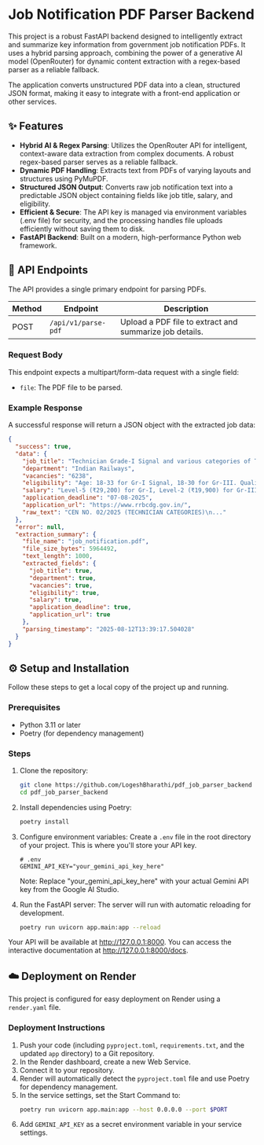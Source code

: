 # Job Notification PDF Parser Backend

This project is a robust FastAPI backend designed to intelligently extract and summarize key information from government job notification PDFs. It uses a hybrid parsing approach, combining the power of a generative AI model (OpenRouter) for dynamic content extraction with a regex-based parser as a reliable fallback.

The application converts unstructured PDF data into a clean, structured JSON format, making it easy to integrate with a front-end application or other services.

## ✨ Features

- **Hybrid AI & Regex Parsing**: Utilizes the OpenRouter API for intelligent, context-aware data extraction from complex documents. A robust regex-based parser serves as a reliable fallback.
- **Dynamic PDF Handling**: Extracts text from PDFs of varying layouts and structures using PyMuPDF.
- **Structured JSON Output**: Converts raw job notification text into a predictable JSON object containing fields like job title, salary, and eligibility.
- **Efficient & Secure**: The API key is managed via environment variables (.env file) for security, and the processing handles file uploads efficiently without saving them to disk.
- **FastAPI Backend**: Built on a modern, high-performance Python web framework.

## 🚀 API Endpoints

The API provides a single primary endpoint for parsing PDFs.

| Method | Endpoint            | Description                                             |
| ------ | ------------------- | ------------------------------------------------------- |
| POST   | `/api/v1/parse-pdf` | Upload a PDF file to extract and summarize job details. |

### Request Body

This endpoint expects a multipart/form-data request with a single field:

- `file`: The PDF file to be parsed.

### Example Response

A successful response will return a JSON object with the extracted job data:

```json
{
  "success": true,
  "data": {
    "job_title": "Technician Grade-I Signal and various categories of Technician Grade-III",
    "department": "Indian Railways",
    "vacancies": "6238",
    "eligibility": "Age: 18-33 for Gr-I Signal, 18-30 for Gr-III. Qualifications vary by trade.",
    "salary": "Level-5 (₹29,200) for Gr-I, Level-2 (₹19,900) for Gr-III",
    "application_deadline": "07-08-2025",
    "application_url": "https://www.rrbcdg.gov.in/",
    "raw_text": "CEN NO. 02/2025 (TECHNICIAN CATEGORIES)\n..."
  },
  "error": null,
  "extraction_summary": {
    "file_name": "job_notification.pdf",
    "file_size_bytes": 5964492,
    "text_length": 1000,
    "extracted_fields": {
      "job_title": true,
      "department": true,
      "vacancies": true,
      "eligibility": true,
      "salary": true,
      "application_deadline": true,
      "application_url": true
    },
    "parsing_timestamp": "2025-08-12T13:39:17.504028"
  }
}
```


## ⚙️ Setup and Installation

Follow these steps to get a local copy of the project up and running.

### Prerequisites

- Python 3.11 or later
- Poetry (for dependency management)

### Steps

1. Clone the repository:

   ```bash
   git clone https://github.com/LogeshBharathi/pdf_job_parser_backend
   cd pdf_job_parser_backend
   ```

2. Install dependencies using Poetry:

   ```bash
   poetry install
   ```

3. Configure environment variables:
   Create a `.env` file in the root directory of your project. This is where you'll store your API key.

   ```env
   # .env
   GEMINI_API_KEY="your_gemini_api_key_here"
   ```

   Note: Replace "your_gemini_api_key_here" with your actual Gemini API key from the Google AI Studio.

4. Run the FastAPI server:
   The server will run with automatic reloading for development.
   ```bash
   poetry run uvicorn app.main:app --reload
   ```

Your API will be available at http://127.0.0.1:8000. You can access the interactive documentation at http://127.0.0.1:8000/docs.

## ☁️ Deployment on Render

This project is configured for easy deployment on Render using a `render.yaml` file.

### Deployment Instructions

1. Push your code (including `pyproject.toml`, `requirements.txt`, and the updated `app` directory) to a Git repository.
2. In the Render dashboard, create a new Web Service.
3. Connect it to your repository.
4. Render will automatically detect the `pyproject.toml` file and use Poetry for dependency management.
5. In the service settings, set the Start Command to:
   ```bash
   poetry run uvicorn app.main:app --host 0.0.0.0 --port $PORT
   ```
6. Add `GEMINI_API_KEY` as a secret environment variable in your service settings.
